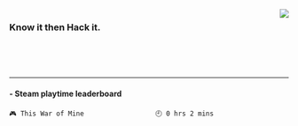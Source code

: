 <img align='right' src='https://github-readme-stats.vercel.app/api?username=1nfsr&show_icons=true&&hide=contribs,issues,stars&&hide_border=true&&hide_title=true' />

### Know it then Hack it.
<br />
<br />
<br />
<hr />

<!-- steam-box start -->
#### - Steam playtime leaderboard
```text
🎮 This War of Mine                  🕘 0 hrs 2 mins
```
<!-- Powered by https://github.com/YouEclipse/steam-box . -->
<!-- steam-box end -->